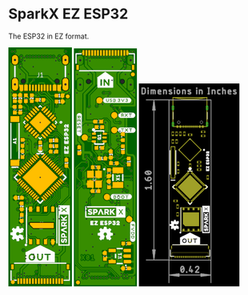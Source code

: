 # SparkX EZ ESP32

The ESP32 in EZ format.

![Top.png](./img/Top.png)
![Bottom.png](./img/Bottom.png)
![Dimensions.png](./img/Dimensions.png)
